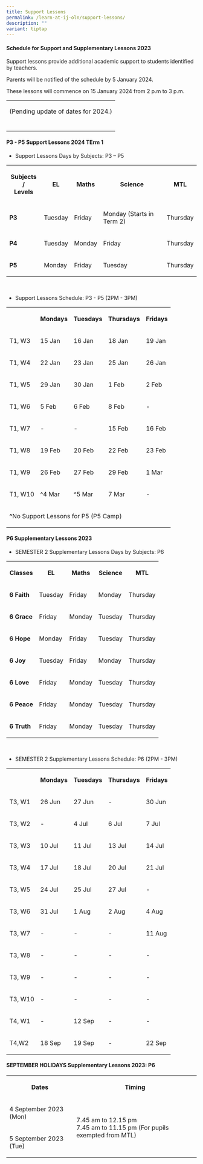 ```yaml
---
title: Support Lessons
permalink: /learn-at-ij-oln/support-lessons/
description: ""
variant: tiptap
---
```

<h4><strong>Schedule for Support and Supplementary Lessons 2023</strong></h4><p>Support lessons provide additional academic support to students identified by teachers.</p><p>Parents will be notified of the schedule by 5 January 2024.</p><p>These lessons will commence on 15 January 2024 from 2 p.m to 3 p.m.</p><table><tbody><tr><td rowspan="1" colspan="3"><p>(Pending update of dates for 2024.)</p></td></tr><tr><td rowspan="1" colspan="1"><p></p></td><td rowspan="1" colspan="1"><p></p></td><td rowspan="1" colspan="1"><p></p></td></tr></tbody></table><h4><strong>P3 - P5 Support Lessons 2024 TErm 1</strong></h4><ul data-tight="true" class="tight"><li><p>Support Lessons Days by Subjects: P3 – P5</p></li></ul><table><tbody><tr><th rowspan="1" colspan="1"><p>Subjects /<br>Levels</p></th><th rowspan="1" colspan="1"><p>EL</p></th><th rowspan="1" colspan="1"><p>Maths</p></th><th rowspan="1" colspan="1"><p>Science</p></th><th rowspan="1" colspan="1"><p>MTL</p></th></tr><tr><td rowspan="1" colspan="1"><p><strong>P3</strong></p></td><td rowspan="1" colspan="1"><p>Tuesday</p></td><td rowspan="1" colspan="1"><p>Friday</p></td><td rowspan="1" colspan="1"><p>Monday (Starts in Term 2)</p></td><td rowspan="1" colspan="1"><p>Thursday</p></td></tr><tr><td rowspan="1" colspan="1"><p><strong>P4</strong></p></td><td rowspan="1" colspan="1"><p>Tuesday</p></td><td rowspan="1" colspan="1"><p>Monday</p></td><td rowspan="1" colspan="1"><p>Friday</p></td><td rowspan="1" colspan="1"><p>Thursday</p></td></tr><tr><td rowspan="1" colspan="1"><p><strong>P5</strong></p></td><td rowspan="1" colspan="1"><p>Monday</p></td><td rowspan="1" colspan="1"><p>Friday</p></td><td rowspan="1" colspan="1"><p>Tuesday</p></td><td rowspan="1" colspan="1"><p>Thursday</p></td></tr></tbody></table><p><br></p><ul data-tight="true" class="tight"><li><p>Support Lessons Schedule: P3 - P5 (2PM - 3PM)</p></li></ul><table><tbody><tr><th rowspan="1" colspan="1"><p></p></th><th rowspan="1" colspan="1"><p>Mondays</p></th><th rowspan="1" colspan="1"><p>Tuesdays</p></th><th rowspan="1" colspan="1"><p>Thursdays</p></th><th rowspan="1" colspan="1"><p>Fridays</p></th></tr><tr><td rowspan="1" colspan="1"><p>T1, W3</p></td><td rowspan="1" colspan="1"><p>15 Jan</p></td><td rowspan="1" colspan="1"><p>16 Jan</p></td><td rowspan="1" colspan="1"><p>18 Jan</p></td><td rowspan="1" colspan="1"><p>19 Jan</p></td></tr><tr><td rowspan="1" colspan="1"><p>T1, W4</p></td><td rowspan="1" colspan="1"><p>22 Jan</p></td><td rowspan="1" colspan="1"><p>23 Jan</p></td><td rowspan="1" colspan="1"><p>25 Jan</p></td><td rowspan="1" colspan="1"><p>26 Jan</p></td></tr><tr><td rowspan="1" colspan="1"><p>T1, W5</p></td><td rowspan="1" colspan="1"><p>29 Jan</p></td><td rowspan="1" colspan="1"><p>30 Jan</p></td><td rowspan="1" colspan="1"><p>1 Feb</p></td><td rowspan="1" colspan="1"><p>2 Feb</p></td></tr><tr><td rowspan="1" colspan="1"><p>T1, W6</p></td><td rowspan="1" colspan="1"><p>5 Feb</p></td><td rowspan="1" colspan="1"><p>6 Feb</p></td><td rowspan="1" colspan="1"><p>8 Feb</p></td><td rowspan="1" colspan="1"><p>-</p></td></tr><tr><td rowspan="1" colspan="1"><p>T1, W7</p></td><td rowspan="1" colspan="1"><p>-</p></td><td rowspan="1" colspan="1"><p>-</p></td><td rowspan="1" colspan="1"><p>15 Feb</p></td><td rowspan="1" colspan="1"><p>16 Feb</p></td></tr><tr><td rowspan="1" colspan="1"><p>T1, W8</p></td><td rowspan="1" colspan="1"><p>19 Feb</p></td><td rowspan="1" colspan="1"><p>20 Feb</p></td><td rowspan="1" colspan="1"><p>22 Feb</p></td><td rowspan="1" colspan="1"><p>23 Feb</p></td></tr><tr><td rowspan="1" colspan="1"><p>T1, W9</p></td><td rowspan="1" colspan="1"><p>26 Feb</p></td><td rowspan="1" colspan="1"><p>27 Feb</p></td><td rowspan="1" colspan="1"><p>29 Feb</p></td><td rowspan="1" colspan="1"><p>1 Mar</p></td></tr><tr><td rowspan="1" colspan="1"><p>T1, W10</p></td><td rowspan="1" colspan="1"><p>^4 Mar</p></td><td rowspan="1" colspan="1"><p>^5 Mar</p></td><td rowspan="1" colspan="1"><p>7 Mar</p></td><td rowspan="1" colspan="1"><p>-</p></td></tr><tr><td rowspan="1" colspan="4"><p><strong>^</strong>No Support Lessons for P5 (P5 Camp)</p></td><td rowspan="1" colspan="1"><p></p></td></tr></tbody></table><h4><strong>P6 Supplementary Lessons 2023</strong></h4><ul data-tight="true" class="tight"><li><p>SEMESTER 2 Supplementary Lessons Days by Subjects: P6</p></li></ul><table><tbody><tr><th rowspan="1" colspan="1"><p>Classes</p></th><th rowspan="1" colspan="1"><p>EL</p></th><th rowspan="1" colspan="1"><p>Maths</p></th><th rowspan="1" colspan="1"><p>Science</p></th><th rowspan="1" colspan="1"><p>MTL</p></th></tr><tr><td rowspan="1" colspan="1"><p><strong>6 Faith</strong></p></td><td rowspan="1" colspan="1"><p>Tuesday</p></td><td rowspan="1" colspan="1"><p>Friday</p></td><td rowspan="1" colspan="1"><p>Monday</p></td><td rowspan="1" colspan="1"><p>Thursday</p></td></tr><tr><td rowspan="1" colspan="1"><p><strong>6 Grace</strong></p></td><td rowspan="1" colspan="1"><p>Friday</p></td><td rowspan="1" colspan="1"><p>Monday</p></td><td rowspan="1" colspan="1"><p>Tuesday</p></td><td rowspan="1" colspan="1"><p>Thursday</p></td></tr><tr><td rowspan="1" colspan="1"><p><strong>6 Hope</strong></p></td><td rowspan="1" colspan="1"><p>Monday</p></td><td rowspan="1" colspan="1"><p>Friday</p></td><td rowspan="1" colspan="1"><p>Tuesday</p></td><td rowspan="1" colspan="1"><p>Thursday</p></td></tr><tr><td rowspan="1" colspan="1"><p><strong>6 Joy</strong></p></td><td rowspan="1" colspan="1"><p>Tuesday</p></td><td rowspan="1" colspan="1"><p>Friday</p></td><td rowspan="1" colspan="1"><p>Monday</p></td><td rowspan="1" colspan="1"><p>Thursday</p></td></tr><tr><td rowspan="1" colspan="1"><p><strong>6 Love</strong></p></td><td rowspan="1" colspan="1"><p>Friday</p></td><td rowspan="1" colspan="1"><p>Monday</p></td><td rowspan="1" colspan="1"><p>Tuesday</p></td><td rowspan="1" colspan="1"><p>Thursday</p></td></tr><tr><td rowspan="1" colspan="1"><p><strong>6 Peace</strong></p></td><td rowspan="1" colspan="1"><p>Friday</p></td><td rowspan="1" colspan="1"><p>Monday</p></td><td rowspan="1" colspan="1"><p>Tuesday</p></td><td rowspan="1" colspan="1"><p>Thursday</p></td></tr><tr><td rowspan="1" colspan="1"><p><strong>6 Truth</strong></p></td><td rowspan="1" colspan="1"><p>Friday</p></td><td rowspan="1" colspan="1"><p>Monday</p></td><td rowspan="1" colspan="1"><p>Tuesday</p></td><td rowspan="1" colspan="1"><p>Thursday</p></td></tr></tbody></table><p><br></p><ul data-tight="true" class="tight"><li><p>SEMESTER 2 Supplementary Lessons Schedule: P6 (2PM - 3PM)</p></li></ul><table><tbody><tr><th rowspan="1" colspan="1"><p></p></th><th rowspan="1" colspan="1"><p>Mondays</p></th><th rowspan="1" colspan="1"><p>Tuesdays</p></th><th rowspan="1" colspan="1"><p>Thursdays</p></th><th rowspan="1" colspan="1"><p>Fridays</p></th></tr><tr><td rowspan="1" colspan="1"><p>T3, W1</p></td><td rowspan="1" colspan="1"><p>26 Jun</p></td><td rowspan="1" colspan="1"><p>27 Jun</p></td><td rowspan="1" colspan="1"><p>-</p></td><td rowspan="1" colspan="1"><p>30 Jun</p></td></tr><tr><td rowspan="1" colspan="1"><p>T3, W2</p></td><td rowspan="1" colspan="1"><p>-</p></td><td rowspan="1" colspan="1"><p>4 Jul</p></td><td rowspan="1" colspan="1"><p>6 Jul</p></td><td rowspan="1" colspan="1"><p>7 Jul</p></td></tr><tr><td rowspan="1" colspan="1"><p>T3, W3</p></td><td rowspan="1" colspan="1"><p>10 Jul</p></td><td rowspan="1" colspan="1"><p>11 Jul</p></td><td rowspan="1" colspan="1"><p>13 Jul</p></td><td rowspan="1" colspan="1"><p>14 Jul</p></td></tr><tr><td rowspan="1" colspan="1"><p>T3, W4</p></td><td rowspan="1" colspan="1"><p>17 Jul</p></td><td rowspan="1" colspan="1"><p>18 Jul</p></td><td rowspan="1" colspan="1"><p>20 Jul</p></td><td rowspan="1" colspan="1"><p>21 Jul</p></td></tr><tr><td rowspan="1" colspan="1"><p>T3, W5</p></td><td rowspan="1" colspan="1"><p>24 Jul</p></td><td rowspan="1" colspan="1"><p>25 Jul</p></td><td rowspan="1" colspan="1"><p>27 Jul</p></td><td rowspan="1" colspan="1"><p>-</p></td></tr><tr><td rowspan="1" colspan="1"><p>T3, W6</p></td><td rowspan="1" colspan="1"><p>31 Jul</p></td><td rowspan="1" colspan="1"><p>1 Aug</p></td><td rowspan="1" colspan="1"><p>2 Aug</p></td><td rowspan="1" colspan="1"><p>4 Aug</p></td></tr><tr><td rowspan="1" colspan="1"><p>T3, W7</p></td><td rowspan="1" colspan="1"><p>-</p></td><td rowspan="1" colspan="1"><p>-</p></td><td rowspan="1" colspan="1"><p>-</p></td><td rowspan="1" colspan="1"><p>11 Aug</p></td></tr><tr><td rowspan="1" colspan="1"><p>T3, W8</p></td><td rowspan="1" colspan="1"><p>-</p></td><td rowspan="1" colspan="1"><p>-</p></td><td rowspan="1" colspan="1"><p>-</p></td><td rowspan="1" colspan="1"><p>-</p></td></tr><tr><td rowspan="1" colspan="1"><p>T3, W9</p></td><td rowspan="1" colspan="1"><p>-</p></td><td rowspan="1" colspan="1"><p>-</p></td><td rowspan="1" colspan="1"><p>-</p></td><td rowspan="1" colspan="1"><p>-</p></td></tr><tr><td rowspan="1" colspan="1"><p>T3, W10</p></td><td rowspan="1" colspan="1"><p>-</p></td><td rowspan="1" colspan="1"><p>-</p></td><td rowspan="1" colspan="1"><p>-</p></td><td rowspan="1" colspan="1"><p>-</p></td></tr><tr><td rowspan="1" colspan="1"><p>T4, W1</p></td><td rowspan="1" colspan="1"><p>-</p></td><td rowspan="1" colspan="1"><p>12 Sep</p></td><td rowspan="1" colspan="1"><p>-</p></td><td rowspan="1" colspan="1"><p>-</p></td></tr><tr><td rowspan="1" colspan="1"><p>T4,W2</p></td><td rowspan="1" colspan="1"><p>18 Sep</p></td><td rowspan="1" colspan="1"><p>19 Sep</p></td><td rowspan="1" colspan="1"><p>-</p></td><td rowspan="1" colspan="1"><p>22 Sep</p></td></tr></tbody></table><h4><strong>SEPTEMBER HOLIDAYS Supplementary Lessons 2023: P6</strong></h4><table><tbody><tr><th rowspan="1" colspan="1"><p>Dates</p></th><th rowspan="1" colspan="1"><p>Timing</p></th></tr><tr><td rowspan="1" colspan="1"><p>4 September 2023 (Mon)</p></td><td rowspan="2" colspan="1"><p>7.45 am to 12.15 pm<br>7.45 am to 11.15 pm (For pupils exempted from MTL)</p></td></tr><tr><td rowspan="1" colspan="1"><p>5 September 2023 (Tue)</p></td></tr></tbody></table><p></p>